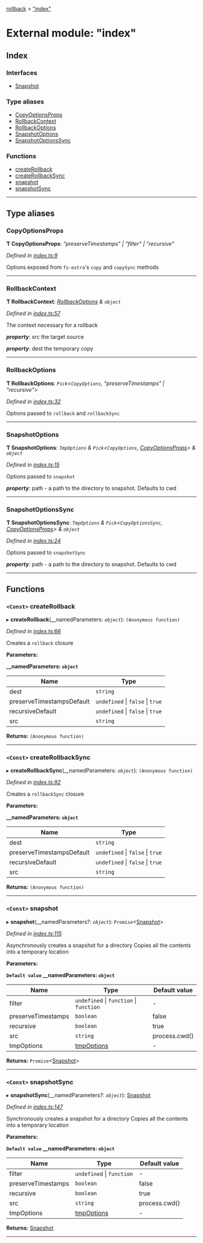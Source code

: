 [rollback](../README.md) > ["index"](../modules/_index_.md)

# External module: "index"

## Index

### Interfaces

* [Snapshot](../interfaces/_index_.snapshot.md)

### Type aliases

* [CopyOptionsProps](_index_.md#copyoptionsprops)
* [RollbackContext](_index_.md#rollbackcontext)
* [RollbackOptions](_index_.md#rollbackoptions)
* [SnapshotOptions](_index_.md#snapshotoptions)
* [SnapshotOptionsSync](_index_.md#snapshotoptionssync)

### Functions

* [createRollback](_index_.md#createrollback)
* [createRollbackSync](_index_.md#createrollbacksync)
* [snapshot](_index_.md#snapshot-1)
* [snapshotSync](_index_.md#snapshotsync)

---

## Type aliases

<a id="copyoptionsprops"></a>

###  CopyOptionsProps

**Ƭ CopyOptionsProps**: *"preserveTimestamps" \| "filter" \| "recursive"*

*Defined in [index.ts:9](https://github.com/JustinLivi/rollback/blob/4fa1538/src/index.ts#L9)*

Options exposed from `fs-extra`'s `copy` and `copySync` methods

___
<a id="rollbackcontext"></a>

###  RollbackContext

**Ƭ RollbackContext**: *[RollbackOptions](_index_.md#rollbackoptions) & `object`*

*Defined in [index.ts:57](https://github.com/JustinLivi/rollback/blob/4fa1538/src/index.ts#L57)*

The context necessary for a rollback

*__property__*: src the target source

*__property__*: dest the temporary copy

___
<a id="rollbackoptions"></a>

###  RollbackOptions

**Ƭ RollbackOptions**: *`Pick`<`CopyOptions`, "preserveTimestamps" \| "recursive">*

*Defined in [index.ts:32](https://github.com/JustinLivi/rollback/blob/4fa1538/src/index.ts#L32)*

Options passed to `rollback` and `rollbackSync`

___
<a id="snapshotoptions"></a>

###  SnapshotOptions

**Ƭ SnapshotOptions**: *`TmpOptions` & `Pick`<`CopyOptions`, [CopyOptionsProps](_index_.md#copyoptionsprops)> & `object`*

*Defined in [index.ts:15](https://github.com/JustinLivi/rollback/blob/4fa1538/src/index.ts#L15)*

Options passed to `snapshot`

*__property__*: path - a path to the directory to snapshot. Defaults to cwd

___
<a id="snapshotoptionssync"></a>

###  SnapshotOptionsSync

**Ƭ SnapshotOptionsSync**: *`TmpOptions` & `Pick`<`CopyOptionsSync`, [CopyOptionsProps](_index_.md#copyoptionsprops)> & `object`*

*Defined in [index.ts:24](https://github.com/JustinLivi/rollback/blob/4fa1538/src/index.ts#L24)*

Options passed to `snapshotSync`

*__property__*: path - a path to the directory to snapshot. Defaults to cwd

___

## Functions

<a id="createrollback"></a>

### `<Const>` createRollback

▸ **createRollback**(__namedParameters: *`object`*): `(Anonymous function)`

*Defined in [index.ts:66](https://github.com/JustinLivi/rollback/blob/4fa1538/src/index.ts#L66)*

Creates a `rollback` closure

**Parameters:**

**__namedParameters: `object`**

| Name | Type |
| ------ | ------ |
| dest | `string` |
| preserveTimestampsDefault | `undefined` \| `false` \| `true` |
| recursiveDefault | `undefined` \| `false` \| `true` |
| src | `string` |

**Returns:** `(Anonymous function)`

___
<a id="createrollbacksync"></a>

### `<Const>` createRollbackSync

▸ **createRollbackSync**(__namedParameters: *`object`*): `(Anonymous function)`

*Defined in [index.ts:92](https://github.com/JustinLivi/rollback/blob/4fa1538/src/index.ts#L92)*

Creates a `rollbackSync` closure

**Parameters:**

**__namedParameters: `object`**

| Name | Type |
| ------ | ------ |
| dest | `string` |
| preserveTimestampsDefault | `undefined` \| `false` \| `true` |
| recursiveDefault | `undefined` \| `false` \| `true` |
| src | `string` |

**Returns:** `(Anonymous function)`

___
<a id="snapshot-1"></a>

### `<Const>` snapshot

▸ **snapshot**(__namedParameters?: *`object`*): `Promise`<[Snapshot](../interfaces/_index_.snapshot.md)>

*Defined in [index.ts:115](https://github.com/JustinLivi/rollback/blob/4fa1538/src/index.ts#L115)*

Asynchronously creates a snapshot for a directory Copies all the contents into a temporary location

**Parameters:**

**`Default value` __namedParameters: `object`**

| Name | Type | Default value |
| ------ | ------ | ------ |
| filter | `undefined` \| `function` \| `function` | - |
| preserveTimestamps | `boolean` | false |
| recursive | `boolean` | true |
| src | `string` |  process.cwd() |
| tmpOptions | [tmpOptions]() | - |

**Returns:** `Promise`<[Snapshot](../interfaces/_index_.snapshot.md)>

___
<a id="snapshotsync"></a>

### `<Const>` snapshotSync

▸ **snapshotSync**(__namedParameters?: *`object`*): [Snapshot](../interfaces/_index_.snapshot.md)

*Defined in [index.ts:147](https://github.com/JustinLivi/rollback/blob/4fa1538/src/index.ts#L147)*

Synchronously creates a snapshot for a directory Copies all the contents into a temporary location

**Parameters:**

**`Default value` __namedParameters: `object`**

| Name | Type | Default value |
| ------ | ------ | ------ |
| filter | `undefined` \| `function` | - |
| preserveTimestamps | `boolean` | false |
| recursive | `boolean` | true |
| src | `string` |  process.cwd() |
| tmpOptions | [tmpOptions]() | - |

**Returns:** [Snapshot](../interfaces/_index_.snapshot.md)

___


